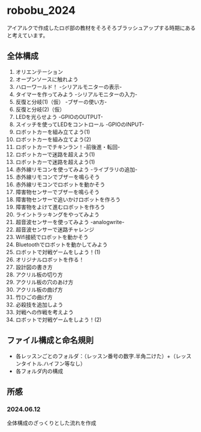 # robobu_2024
アイアルクで作成したロボ部の教材をそろそろブラッシュアップする時期にあると考えています。

## 全体構成

1. オリエンテーション
2. オープンソースに触れよう
3. ハローワールド！ -シリアルモニターの表示-
4. タイマーを作ってみよう -シリアルモニターの入力-
5. 反復と分岐(1)（仮） -ブザーの使い方-
6. 反復と分岐(2)（仮）
7. LEDを光らせよう -GPIOのOUTPUT-
8. スイッチを使ってLEDをコントロール -GPIOのINPUT-
9. ロボットカーを組み立てよう(1) 
10. ロボットカーを組み立てよう(2) 
11. ロボットカーでチキンラン！-前後進・転回-
12. ロボットカーで迷路を超えよう(1)
13. ロボットカーで迷路を超えよう(1)
14. 赤外線リモコンを使ってみよう -ライブラリの追加-
15. 赤外線リモコンでブザーを鳴らそう
16. 赤外線リモコンでロボットを動かそう
17. 障害物センサーでブザーを鳴らそう
18. 障害物センサーで追いかけロボットを作ろう
19. 障害物をよけて進むロボットを作ろう
20. ライントラッキングをやってみよう
21. 超音波センサーを使ってみよう -analogwrite-
22. 超音波センサーで迷路チャレンジ
23. Wifi接続でロボットを動かそう
24. Bluetoothでロボットを動かしてみよう
25. ロボットで対戦ゲームをしよう！(1)
26. オリジナルロボットを作る！
27. 設計図の書き方
28. アクリル板の切り方
29. アクリル板の穴のあけ方
30. アクリル板の曲げ方
31. 竹ひごの曲げ方
32. 必殺技を追加しよう
33. 対戦への作戦を考えよう
34. ロボットで対戦ゲームをしよう！(2)

## ファイル構成と命名規則
* 各レッスンごとのフォルダ：（レッスン番号の数字.半角二けた）+（レッスンタイトル.ハイフン等なし）
* 各フォルダ内の構成

## 所感
### 2024.06.12
全体構成のざっくりとした流れを作成
